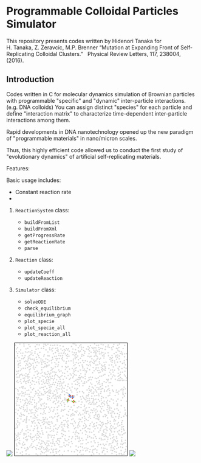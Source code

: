 # Programmable Colloidal Particles Simulator
This repository presents codes written by Hidenori Tanaka for     
H. Tanaka, Z. Zeravcic, M.P. Brenner “Mutation at Expanding Front of Self-Replicating Colloidal Clusters.”  
Physical Review Letters, 117, 238004, (2016).

## Introduction
Codes written in C for molecular dynamics simulation of Brownian particles with programmable "specific" and "dynamic" inter-particle interactions. (e.g. DNA colloids) You can assign distinct "species" for each particle and define "interaction matrix" to characterize time-dependent inter-particle interactions among them. 

Rapid developments in DNA nanotechnology opened up the new paradigm of "programmable materials" in nano/micron scales. 


Thus, this highly efficient code allowed us to conduct the first study of "evolutionary dynamics" of artificial self-replicating materials.

Features:

Basic usage includes:
 * Constant reaction rate
 *

1. `ReactionSystem` class:

    * `buildFromList`
    * `buildFromXml`
    * `getProgressRate`
    * `getReactionRate`
    * `parse`
    
2. `Reaction` class:

    * `updateCoeff`
    * `updateReaction`
    
3. `Simulator` class:
    * `solveODE`
    * `check_equilibrium`
    * `equilibrium_graph`
    * `plot_specie`
    * `plot_specie_all`
    * `plot_reaction_all`






<img src="https://github.com/hidetana18/Programmable-Colloidal-Particles-Simulator/blob/master/Images/SelfRepScheme.jpeg" width="400">

<!---
<img src="https://github.com/hidetana18/DNA-Colloids-Simulator/blob/master/Figure1.png" width="700">
-->

<img src="https://github.com/hidetana18/DNA-Colloids-Simulator/blob/master/GIF.gif" width="300">

<img src="https://github.com/hidetana18/Programmable-Colloidal-Particles-Simulator/blob/master/Images/Col_meet_Bac.001.jpeg" width="500">


